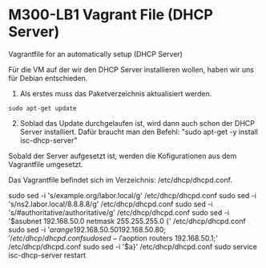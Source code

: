 # M300-LB1 Vagrant File (DHCP Server)
Vagrantfile for an automatically setup (DHCP Server)

Für die VM auf der wir den DHCP Server installieren wollen, haben wir uns für Debian entschieden.

1. Als erstes muss das Paketverzeichnis aktualisiert werden.
```
sudo apt-get update
```
2. Soblad das Update durchgelaufen ist, wird dann auch schon der DHCP Server installiert. Dafür braucht man den Befehl: "sudo apt-get -y install isc-dhcp-server"

Sobald der Server aufgesetzt ist, werden die Kofigurationen aus dem Vagrantfile umgesetzt.

Das Vagrantfile befindet sich im Verzeichnis: /etc/dhcp/dhcpd.conf.




sudo sed -i 's/example.org/labor.local/g' /etc/dhcp/dhcpd.conf
        sudo sed -i 's/ns2.labor.local/8.8.8.8/g' /etc/dhcp/dhcpd.conf
        sudo sed -i 's/#authoritative/authoritative/g' /etc/dhcp/dhcpd.conf
        sudo sed -i '$asubnet 192.168.50.0 netmask 255.255.255.0 {' /etc/dhcp/dhcpd.conf
        sudo sed -i '$arange 192.168.50.50 192.168.50.80;' /etc/dhcp/dhcpd.conf
        sudo sed -i '$aoption routers 192.168.50.1;' /etc/dhcp/dhcpd.conf
        sudo sed -i '$a}' /etc/dhcp/dhcpd.conf
		sudo service isc-dhcp-server restart

